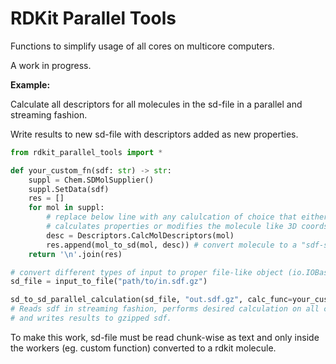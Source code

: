 # RDKit Parallel Tools

Functions to simplify usage of all cores on multicore computers. 

A work in progress.

**Example:**

Calculate all descriptors for all molecules in the sd-file in a parallel and streaming fashion.

Write results to new sd-file with descriptors added as new properties.

```python
from rdkit_parallel_tools import *

def your_custom_fn(sdf: str) -> str:
    suppl = Chem.SDMolSupplier()
    suppl.SetData(sdf)
    res = []
    for mol in suppl:
        # replace below line with any calulcation of choice that either
        # calculates properties or modifies the molecule like 3D coords
        desc = Descriptors.CalcMolDescriptors(mol)
        res.append(mol_to_sd(mol, desc)) # convert molecule to a "sdf-string"
    return '\n'.join(res)

# convert different types of input to proper file-like object (io.IOBase)
sd_file = input_to_file("path/to/in.sdf.gz")

sd_to_sd_parallel_calculation(sd_file, "out.sdf.gz", calc_func=your_custom_fn)
# Reads sdf in streaming fashion, performs desired calculation on all cpu cores 
# and writes results to gzipped sdf.
```

To make this work, sd-file must be read chunk-wise as text and only inside the workers (eg. custom function) converted to a rdkit molecule.